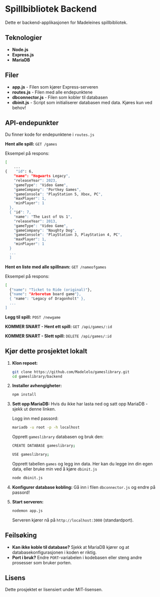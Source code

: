 # Spillbibliotek Backend

Dette er backend-applikasjonen for Madeleines spillbibliotek.

## Teknologier

- **Node.js**
- **Express.js**
- **MariaDB**

## Filer

- **app.js** - Filen som kjører Express-serveren
- **routes.js** - Filen med alle endepunktene
- **dbconnector.js** - Filen som kobler til databasen
- **dbinit.js** - Script som initialiserer databasen med data. Kjøres kun ved behov!

## API-endepunkter

Du finner kode for endepunktene i `routes.js`

**Hent alle spill:** `GET /games`

Eksempel på respons:

```sh
[
    ...
{    "id": 6,
    "name": "Hogwarts Legacy",
    "releaseYear": 2023,
    "gameType": "Video Game",
    "gameCompany": "Portkey Games",
    "gameConsole": "PlayStation 5, Xbox, PC",
    "maxPlayer": 1,
    "minPlayer": 1
  },
  { "id": 7,
    "name": "The Last of Us 1",
    "releaseYear": 2013,
    "gameType": "Video Game",
    "gameCompany": "Naughty Dog",
    "gameConsole": "PlayStation 3, PlayStation 4, PC",
    "maxPlayer": 1,
    "minPlayer": 1
  }
  ...
  ]
```

**Hent en liste med alle spillnavn:** `GET /nameofgames`

Eksempel på respons:

```sh
[
  {"name": "Ticket to Ride (original)"},
  {"name": "Arboretum board game"},
  { "name": "Legacy of Dragonholt" },
  ...
]
```

**Legg til spill:** `POST /newgame`

**KOMMER SNART - Hent ett spill:** `GET /api/games/:id`

**KOMMER SNART - Slett spill:** `DELETE /api/games/:id`

## Kjør dette prosjektet lokalt

1. **Klon repoet:**

   ```sh
   git clone https://github.com/Madelelo/gameslibrary.git
   cd gameslibrary/backend
   ```

2. **Installer avhengigheter:**

   ```sh
   npm install
   ```

3. **Sett opp MariaDB:**
   Hvis du ikke har lasta ned og satt opp MariaDB - sjekk ut denne linken.

   Logg inn med passord:

   ```sh
   mariadb -u root -p -h localhost
   ```

   Opprett `gameslibrary` databasen og bruk den:

   ```sh
   CREATE DATABASE gameslibrary;

   USE gameslibrary;
   ```

   Opprett tabellen `games` og legg inn data. Her kan du legge inn din egen data, eller bruke min ved å kjøre `dbinit.js`

   ```sh
   node dbinit.js
   ```

4. **Konfigurer database kobling:**
   Gå inn i filen `dbconnector.js` og endre på passord!

5. **Start serveren:**
   ```sh
   nodemon app.js
   ```
   Serveren kjører nå på `http://localhost:3000` (standardport).

## Feilsøking

- **Kan ikke koble til database?** Sjekk at MariaDB kjører og at databasekonfigurasjonen i koden er riktig.
- **Port i bruk?** Endre `PORT`-variabelen i kodebasen eller steng andre prosesser som bruker porten.

## Lisens

Dette prosjektet er lisensiert under MIT-lisensen.
